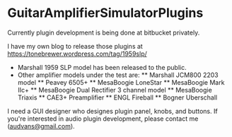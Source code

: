 # GuitarAmplifierSimulatorPlugins

Currently plugin development is being done at bitbucket privately.

I have my own blog to release those plugins at https://tonebrewer.wordpress.com/tag/1959slp/

- Marshall 1959 SLP model has been released to the public.
- Other amplifier models under the test are:
** Marshall JCM800 2203 model
** Peavey 6505+
** MesaBoogie LoneStar
** MesaBoogie Mark IIc+
** MesaBoogie Dual Rectifier 3 channel model
** MesaBoogie Triaxis
** CAE3+ Preamplifier
** ENGL Fireball
** Bogner Uberschall

I need a GUI designer who designes plugin panel, knobs, and buttons. If you're interested in audio plugin development, please contact me (audvans@gmail.com).


